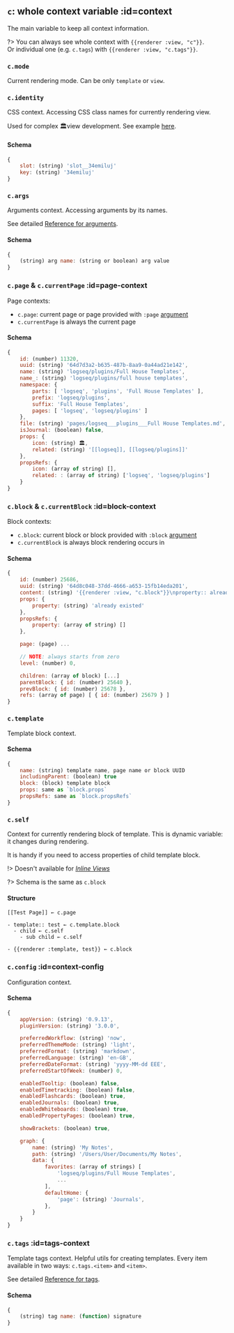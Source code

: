 ## `c`: whole context variable :id=context
The main variable to keep all context information.

?> You can always see whole context with `{{renderer :view, "c"}}`. \
Or individual one (e.g. `c.tags`) with `{{renderer :view, "c.tags"}}`.


### `c.mode`
Current rendering mode. Can be only `template` or `view`.


### `c.identity`
CSS context. Accessing CSS class names for currently rendering view.

Used for complex 🏛view development. See example [here](https://github.com/stdword/logseq13-full-house-plugin/discussions/9).

#### Schema
<!-- {docsify-ignore} -->
```javascript
{
    slot: (string) 'slot__34emiluj'
    key: (string) '34emiluj'
}
```


### `c.args`
Arguments context. Accessing arguments by its names.

See detailed [Reference for arguments](reference__args.md).

#### Schema
<!-- {docsify-ignore} -->
```javascript
{
    (string) arg name: (string or boolean) arg value
}
```


### `c.page` & `c.currentPage` :id=page-context
Page contexts:
- `c.page`: current page or page provided with `:page` [argument](reference__configuring.md#page-argument)
- `c.currentPage` is always the current page

#### Schema
<!-- {docsify-ignore} -->
```javascript
{
    id: (number) 11320,
    uuid: (string) '64d7d3a2-b635-487b-8aa9-0a44ad21e142',
    name: (string) 'logseq/plugins/Full House Templates',
    name_: (string) 'logseq/plugins/full house templates',
    namespace: {
        parts: [ 'logseq', 'plugins', 'Full House Templates' ],
        prefix: 'logseq/plugins',
        suffix: 'Full House Templates',
        pages: [ 'logseq', 'logseq/plugins' ]
    },
    file: (string) 'pages/logseq___plugins___Full House Templates.md',
    isJournal: (boolean) false,
    props: {
        icon: (string) 🏛,
        related: (string) '[[logseq]], [[logseq/plugins]]'
    },
    propsRefs: {
        icon: (array of string) [],
        related: : (array of string) ['logseq', 'logseq/plugins']
    }
}
```


### `c.block` & `c.currentBlock` :id=block-context
Block contexts:
- `c.block`: current block or block provided with `:block` [argument](reference__configuring.md#block-argument)
- `c.currentBlock` is always block rendering occurs in

#### Schema
<!-- {docsify-ignore} -->
```javascript
{
    id: (number) 25686,
    uuid: (string) '64d8c048-37dd-4666-a653-15fb14eda201',
    content: (string) '{{renderer :view, "c.block"}}\nproperty:: already existed',
    props: {
        property: (string) 'already existed'
    },
    propsRefs: {
        property: (array of string) []
    },

    page: (page) ...

    // NOTE: always starts from zero
    level: (number) 0,

    children: (array of block) [...]
    parentBlock: { id: (number) 25640 },
    prevBlock: { id: (number) 25678 },
    refs: (array of page) [ { id: (number) 25679 } ]
}
```


### `c.template`
Template block context.

#### Schema
<!-- {docsify-ignore} -->
```javascript
{
    name: (string) template name, page name or block UUID
    includingParent: (boolean) true
    block: (block) template block
    props: same as `block.props`
    propsRefs: same as `block.propsRefs`
}
```


### `c.self`
Context for currently rendering block of template. This is dynamic variable: it changes during rendering.

It is handy if you need to access properties of child template block.

!> Doesn't available for [*Inline Views*](reference__commands.md#inline-view-command)

?> Schema is the same as `c.block`

#### Structure
<!-- {docsify-ignore} -->
```
[[Test Page]] ← c.page

- template:: test ← c.template.block
  - child ← c.self
    - sub child ← c.self

- {{renderer :template, test}} ← c.block
```


### `c.config` :id=context-config
Configuration context.

#### Schema
<!-- {docsify-ignore} -->
```javascript
{
    appVersion: (string) '0.9.13',
    pluginVersion: (string) '3.0.0',

    preferredWorkflow: (string) 'now',
    preferredThemeMode: (string) 'light',
    preferredFormat: (string) 'markdown',
    preferredLanguage: (string) 'en-GB',
    preferredDateFormat: (string) 'yyyy-MM-dd EEE',
    preferredStartOfWeek: (number) 0,

    enabledTooltip: (boolean) false,
    enabledTimetracking: (boolean) false,
    enabledFlashcards: (boolean) true,
    enabledJournals: (boolean) true,
    enabledWhiteboards: (boolean) true,
    enabledPropertyPages: (boolean) true,

    showBrackets: (boolean) true,

    graph: {
        name: (string) 'My Notes',
        path: (string) '/Users/User/Documents/My Notes',
        data: {
            favorites: (array of strings) [
                'logseq/plugins/Full House Templates',
                ...
            ],
            defaultHome: {
                'page': (string) 'Journals',
            },
        }
    }
}
```


### `c.tags` :id=tags-context
Template tags context. Helpful utils for creating templates.
Every item available in two ways: `c.tags.<item>` and `<item>`.

See detailed [Reference for tags](reference__tags.md).

#### Schema
<!-- {docsify-ignore} -->
```javascript
{
    (string) tag name: (function) signature
}
```

